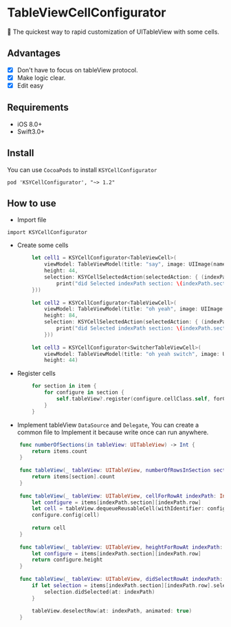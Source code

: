 # TableViewCellConfigurator
🚀  The quickest way to rapid customization of UITableView with some cells.

## Advantages

- [x] Don't have to focus on tableView protocol.
- [x] Make logic clear.
- [x] Edit easy
 
## Requirements

- iOS 8.0+ 
- Swift3.0+

## Install
You can use `CocoaPods` to install `KSYCellConfigurator`

```
pod 'KSYCellConfigurator', "~> 1.2"
```

## How to use 
* Import file

 `import KSYCellConfigurator`

* Create some cells
``` Swift
        let cell1 = KSYCellConfigurator<TableViewCell>(
            viewModel: TableViewModel(title: "say", image: UIImage(named: "DistanceIcon.png")) ,
            height: 44,
            selection: KSYCellSelectedAction(selectedAction: { (indexPath) in
                print("did Selected indexPath section: \(indexPath.section) row: \(indexPath.row)")
        }))
        
        let cell2 = KSYCellConfigurator<TableViewCell>(
            viewModel: TableViewModel(title: "oh yeah", image: UIImage(named: "DistanceIcon.png")) ,
            height: 84,
            selection: KSYCellSelectedAction(selectedAction: { (indexPath) in
                print("did Selected indexPath section: \(indexPath.section) row: \(indexPath.row)")
            }))
        
        let cell3 = KSYCellConfigurator<SwitcherTableViewCell>(
            viewModel: TableViewModel(title: "oh yeah switch", image: UIImage(named: "DistanceIcon.png")) ,
            height: 44)
```

* Register cells
``` Swift
        for section in item {
            for configure in section {
                self.tableView?.register(configure.cellClass.self, forCellReuseIdentifier: configure.reuseIdentifier)
            }
        }
```


* Implement tableView `DataSource` and `Delegate`, You can create a common file to Implement it because write once can run anywhere.

``` Swift
    func numberOfSections(in tableView: UITableView) -> Int {
        return items.count
    }
    
    func tableView(_ tableView: UITableView, numberOfRowsInSection section: Int) -> Int {
        return items[section].count
    }
    
    func tableView(_ tableView: UITableView, cellForRowAt indexPath: IndexPath) -> UITableViewCell {
        let configure = items[indexPath.section][indexPath.row]
        let cell = tableView.dequeueReusableCell(withIdentifier: configure.reuseIdentifier, for: indexPath)
        configure.config(cell)
        
        return cell
    }
    
    func tableView(_ tableView: UITableView, heightForRowAt indexPath: IndexPath) -> CGFloat {
        let configure = items[indexPath.section][indexPath.row]
        return configure.height
    }
    
    func tableView(_ tableView: UITableView, didSelectRowAt indexPath: IndexPath) {
        if let selection = items[indexPath.section][indexPath.row].selection {
            selection.didSelected(at: indexPath)
        }
        
        tableView.deselectRow(at: indexPath, animated: true)
    }
```
